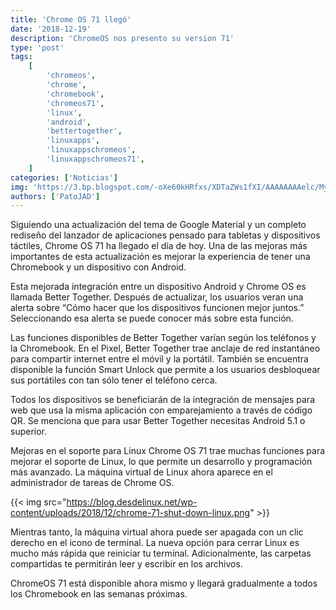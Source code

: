 ```yaml
---
title: 'Chrome OS 71 llegó'
date: '2018-12-19'
description: 'ChromeOS nos presento su version 71'
type: 'post'
tags:
    [
        'chromeos',
        'chrome',
        'chromebook',
        'chromeos71',
        'linux',
        'android',
        'bettertogether',
        'linuxapps',
        'linuxappschromeos',
        'linuxappschromeos71',
    ]
categories: ['Noticias']
img: 'https://3.bp.blogspot.com/-oXe60kHRfxs/XDTaZWs1fXI/AAAAAAAAelc/My3LKt4kEyA8eBxzDHDR2QdWFVb7rjASACLcBGAs/s1600/ChromeOS-71_patojad.jpg'
authors: ['PatoJAD']
---
```


Siguiendo una actualización del tema de Google Material y un completo rediseño del lanzador de aplicaciones pensado para tabletas y dispositivos táctiles, Chrome OS 71 ha llegado el día de hoy. Una de las mejoras más importantes de esta actualización es mejorar la experiencia de tener una Chromebook y un dispositivo con Android.

Esta mejorada integración entre un dispositivo Android y Chrome OS es llamada Better Together. Después de actualizar, los usuarios veran una alerta sobre “Cómo hacer que los dispositivos funcionen mejor juntos.” Seleccionando esa alerta se puede conocer más sobre esta función.

Las funciones disponibles de Better Together varían según los teléfonos y la Chromebook. En el Pixel, Better Together trae anclaje de red instantáneo para compartir internet entre el móvil y la portátil. También se encuentra disponible la función Smart Unlock que permite a los usuarios desbloquear sus portátiles con tan sólo tener el teléfono cerca.

Todos los dispositivos se beneficiarán de la integración de mensajes para web que usa la misma aplicación con emparejamiento a través de código QR. Se menciona que para usar Better Together necesitas Android 5.1 o superior.

Mejoras en el soporte para Linux
Chrome OS 71 trae muchas funciones para mejorar el soporte de Linux, lo que permite un desarrollo y programación más avanzado. La máquina virtual de Linux ahora aparece en el administrador de tareas de Chrome OS.

{{< img src="https://blog.desdelinux.net/wp-content/uploads/2018/12/chrome-71-shut-down-linux.png" >}}

Mientras tanto, la máquina virtual ahora puede ser apagada con un clic derecho en el icono de terminal. La nueva opción para cerrar Linux es mucho más rápida que reiniciar tu terminal. Adicionalmente, las carpetas compartidas te permitirán leer y escribir en los archivos.

ChromeOS 71 está disponible ahora mismo y llegará gradualmente a todos los Chromebook en las semanas próximas.
